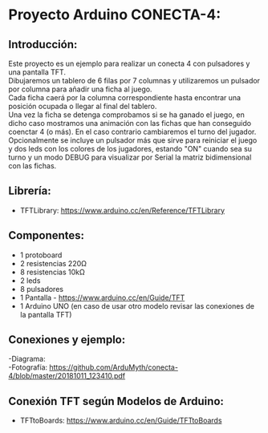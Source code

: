# Proyecto Arduino CONECTA-4:

## Introducción:
Este proyecto es un ejemplo para realizar un conecta 4 con pulsadores y una pantalla TFT.<br />
Dibujaremos un tablero de 6 filas por 7 columnas y utilizaremos un pulsador por columna para añadir una ficha al juego.<br />
Cada ficha caerá por la columna correspondiente hasta encontrar una posición ocupada o llegar al final del tablero.<br />
Una vez la ficha se detenga comprobamos si se ha ganado el juego, en dicho caso mostramos una animación con las fichas que han conseguido coenctar 4 (o más). En el caso contrario cambiaremos el turno del jugador.<br />
Opcionalmente se incluye un pulsador más que sirve para reiniciar el juego y dos leds con los colores de los jugadores, estando "ON" cuando sea su turno y un modo DEBUG para visualizar por Serial la matriz bidimensional con las fichas.

## Librería:

- TFTLibrary: https://www.arduino.cc/en/Reference/TFTLibrary

## Componentes:

- 1 protoboard
- 2 resistencias 220Ω
- 8 resistencias 10kΩ
- 2 leds
- 8 pulsadores
- 1 Pantalla - https://www.arduino.cc/en/Guide/TFT
- 1 Arduino UNO (en caso de usar otro modelo revisar las conexiones de la pantalla TFT)

## Conexiones y ejemplo:

-Diagrama: <br />
-Fotografía: https://github.com/ArduMyth/conecta-4/blob/master/20181011_123410.pdf

## Conexión TFT según Modelos de Arduino:

- TFTtoBoards: https://www.arduino.cc/en/Guide/TFTtoBoards

